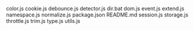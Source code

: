 color.js
cookie.js
debounce.js
detector.js
dir.bat
dom.js
event.js
extend.js
namespace.js
normalize.js
package.json
README.md
session.js
storage.js
throttle.js
trim.js
type.js
utils.js
